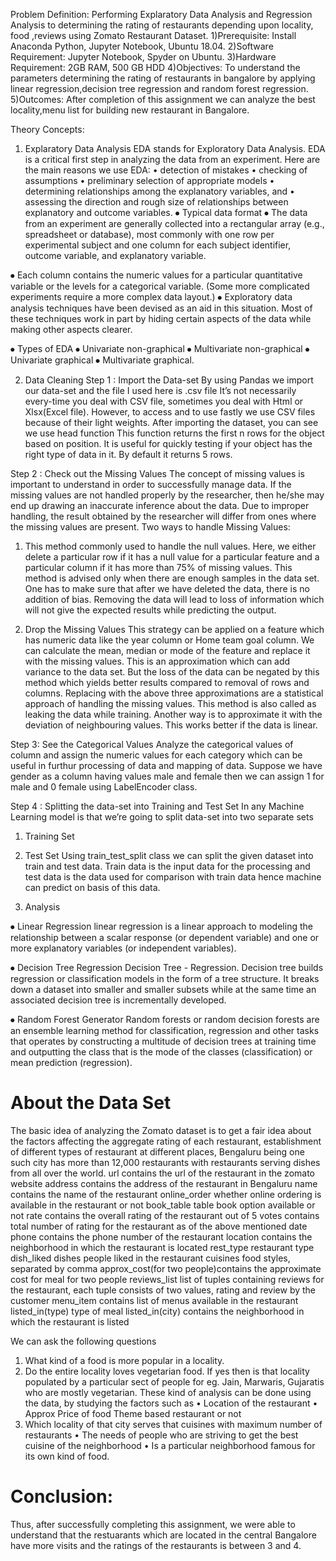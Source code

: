  
Problem Definition: Performing Explaratory Data Analysis and Regression Analysis to determining the rating of restaurants depending upon locality,
food ,reviews using Zomato Restaurant Dataset. 
1)Prerequisite: Install Anaconda Python, Jupyter Notebook, Ubuntu 18.04.
2)Software Requirement: Jupyter Notebook, Spyder on Ubuntu.
3)Hardware Requirement: 2GB RAM, 500 GB HDD
4)Objectives: To understand the parameters determining the rating of restaurants in bangalore by applying linear regression,decision tree regression
and random forest regression.
5)Outcomes: After completion of this assignment we can analyze the best
locality,menu list for building new restaurant in Bangalore.

Theory Concepts:
1. Explaratory Data Analysis
EDA stands for Exploratory Data Analysis. EDA is a critical first step in
analyzing the data from an experiment.
Here are the main reasons we use EDA:
• detection of mistakes
• checking of assumptions
• preliminary selection of appropriate models
• determining relationships among the explanatory variables, and
• assessing the direction and rough size of relationships between
explanatory and outcome variables.
⦁ Typical data format
⦁ The data from an experiment are generally collected into a
rectangular array (e.g., spreadsheet or database), most commonly
with one row per experimental subject and one column for each
subject identifier, outcome variable, and explanatory variable.

⦁ Each column contains the numeric values for a particular
quantitative variable or the levels for a categorical variable. (Some
more complicated experiments require a more complex data
layout.)
⦁ Exploratory data analysis techniques have been devised as an aid
in this situation. Most of these techniques work in part by hiding
certain aspects of the data while making other aspects clearer.

⦁ Types of EDA
⦁ Univariate non-graphical
⦁ Multivariate non-graphical
⦁ Univariate graphical
⦁ Multivariate graphical.

2. Data Cleaning
Step 1 : Import the Data-set
By using Pandas we import our data-set and the file I used here is .csv file It’s
not necessarily every-time you deal with CSV file, sometimes you deal with Html
or Xlsx(Excel file). However, to access and to use fastly we use CSV files
because of their light weights. After importing the dataset, you can see we use
head function This function returns the first n rows for the object based on
position. It is useful for quickly testing if your object has the right type of data in it.
By default it returns 5 rows.

Step 2 : Check out the Missing Values
The concept of missing values is important to understand in order to successfully
manage data. If the missing values are not handled properly by the researcher,
then he/she may end up drawing an inaccurate inference about the data. Due to
improper handling, the result obtained by the researcher will differ from ones
where the missing values are present.
Two ways to handle Missing Values:
1. This method commonly used to handle the null values.
Here, we either delete a particular row if it has a null value for a particular feature
and a particular column if it has more than 75% of missing values. This method 
is advised only when there are enough samples in the data set. One has to make
sure that after we have deleted the data, there is no addition of bias. Removing
the data will lead to loss of information which will not give the expected results
while predicting the output.

2. Drop the Missing Values
This strategy can be applied on a feature which has numeric data like the year
column or Home team goal column. We can calculate the mean, median or
mode of the feature and replace it with the missing values. This is an
approximation which can add variance to the data set. But the loss of the data
can be negated by this method which yields better results compared to removal
of rows and columns. Replacing with the above three approximations are a
statistical approach of handling the missing values. This method is also called as
leaking the data while training. Another way is to approximate it with the
deviation of neighbouring values. This works better if the data is linear.

Step 3: See the Categorical Values
Analyze the categorical values of column and assign the numeric values for each
category which can be useful in furthur processing of data and mapping of data.
Suppose we have gender as a column having values male and female then we
can assign 1 for male and 0 female using LabelEncoder class.

Step 4 : Splitting the data-set into Training and Test Set
In any Machine Learning model is that we’re going to split data-set into two
separate sets
1. Training Set
2. Test Set
Using train_test_split class we can split the given dataset into train and test data.
Train data is the input data for the processing and test data is the data used for
comparison with train data hence machine can predict on basis of this data.

3. Analysis

⦁ Linear Regression
linear regression is a linear approach to modeling the relationship
between a scalar response (or dependent variable) and one or more
explanatory variables (or independent variables).

⦁ Decision Tree Regression
Decision Tree - Regression. Decision tree builds regression or
classification models in the form of a tree structure. It breaks down a
dataset into smaller and smaller subsets while at the same time an
associated decision tree is incrementally developed.

⦁ Random Forest Generator
Random forests or random decision forests are an ensemble learning
method for classification, regression and other tasks that operates by
constructing a multitude of decision trees at training time and outputting
the class that is the mode of the classes (classification) or mean
prediction (regression).

# About the Data Set
The basic idea of analyzing the Zomato dataset is to get a fair idea about the
factors affecting the aggregate rating of each restaurant, establishment of
different types of restaurant at different places, Bengaluru being one such city
has more than 12,000 restaurants with restaurants serving dishes from all over
the world.
url contains the url of the restaurant in the zomato website
address contains the address of the restaurant in Bengaluru
name contains the name of the restaurant
online_order whether online ordering is available in the restaurant or not
book_table table book option available or not
rate contains the overall rating of the restaurant out of 5
votes contains total number of rating for the restaurant as of the above
mentioned date
phone contains the phone number of the restaurant
location contains the neighborhood in which the restaurant is located
rest_type restaurant type
dish_liked dishes people liked in the restaurant
cuisines food styles, separated by comma
approx_cost(for two people)contains the approximate cost for meal for two
people
reviews_list list of tuples containing reviews for the restaurant, each tuple
consists of two values, rating and review by the customer
menu_item contains list of menus available in the restaurant
listed_in(type) type of meal
listed_in(city) contains the neighborhood in which the restaurant is listed

We can ask the following questions
1. What kind of a food is more popular in a locality.
2. Do the entire locality loves vegetarian food. If yes then is that locality
populated by a particular sect of people for eg. Jain, Marwaris, Gujaratis who are
mostly vegetarian. These kind of analysis can be done using the data, by
studying the factors such as • Location of the restaurant • Approx Price of food
Theme based restaurant or not
3. Which locality of that city serves that cuisines with maximum number of
restaurants • The needs of people who are striving to get the best cuisine of the
neighborhood • Is a particular neighborhood famous for its own kind of food.

# Conclusion:
Thus, after successfully completing this assignment, we were able to understand
that the restuarants which are located in the central Bangalore have more visits
and the ratings of the restaurants is between 3 and 4.
